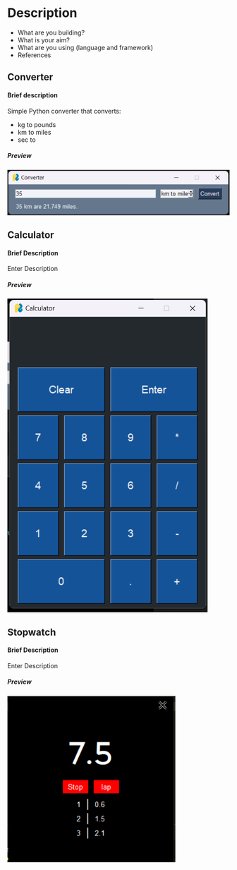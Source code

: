 # Description
- What are you building? 
- What is your aim?
- What are you using (language and framework)
- References

## Converter
#### Brief description
Simple Python converter that converts:
- kg to pounds
- km to miles
- sec to 
##### Preview
![Converter](/Media/Converter.png)
## Calculator
#### Brief Description
Enter Description
##### Preview
![Calculator](/Media/Calculator.png)
## Stopwatch
#### Brief Description
Enter Description
##### Preview
![Stopwatch](/Media/Stopwatch.png)
